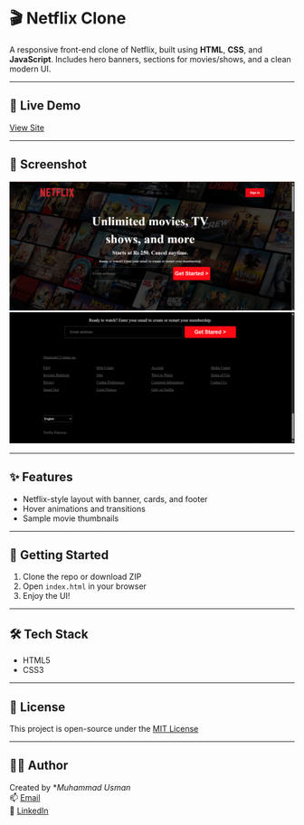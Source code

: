 # 🎬 Netflix Clone

A responsive front-end clone of Netflix, built using **HTML**, **CSS**, and **JavaScript**. Includes hero banners, sections for movies/shows, and a clean modern UI.

---

## 🔗 Live Demo

[View Site](https://github.com/builtbyusman/Netflix-Clone/)

---

## 📸 Screenshot

![ Hero page](./screenshots/hero.png)
![Footer](./screenshots/footer.png)


---

## ✨ Features

- Netflix-style layout with banner, cards, and footer
- Hover animations and transitions
- Sample movie thumbnails

---

## 🚀 Getting Started

1. Clone the repo or download ZIP  
2. Open `index.html` in your browser  
3. Enjoy the UI!

---

## 🛠 Tech Stack

- HTML5
- CSS3
---

## 📄 License

This project is open-source under the [MIT License](LICENSE)

---

## 👨‍💻 Author

Created by **Muhammad Usman*  
📫 [Email](mailto:developerusman23)  
💼 [LinkedIn](https://www.linkedin.com/in/muhammad-usman-862693367/)
